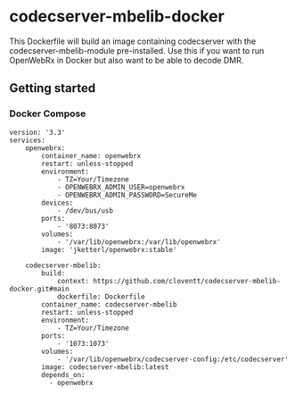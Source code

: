 # codecserver-mbelib-docker

This Dockerfile will build an image containing codecserver with the codecserver-mbelib-module pre-installed. Use this if you want to run OpenWebRx in Docker but also want to be able to decode DMR.

## Getting started
### Docker Compose
```
version: '3.3'
services:
    openwebrx:
        container_name: openwebrx
        restart: unless-stopped
        environment:
            - TZ=Your/Timezone
            - OPENWEBRX_ADMIN_USER=openwebrx
            - OPENWEBRX_ADMIN_PASSWORD=SecureMe
        devices:
            - /dev/bus/usb
        ports:
            - '8073:8073'
        volumes:
            - '/var/lib/openwebrx:/var/lib/openwebrx'
        image: 'jketterl/openwebrx:stable'

    codecserver-mbelib:
        build:
            context: https://github.com/cloventt/codecserver-mbelib-docker.git#main
            dockerfile: Dockerfile
        container_name: codecserver-mbelib
        restart: unless-stopped
        environment:
            - TZ=Your/Timezone
        ports:
            - '1073:1073'
        volumes:
            - '/var/lib/openwebrx/codecserver-config:/etc/codecserver'
        image: codecserver-mbelib:latest
        depends_on:
          - openwebrx
```
